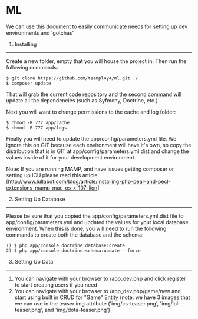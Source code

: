 ML
========================

We can use this document to easily communicate needs for setting up dev environments and 'gotchas'

1) Installing
----------------------------------
Create a new folder, empty that you will house the project in.  Then run the following commands:

```
$ git clone https://github.com/teampl4y4/ml.git ./
$ composer update
```

That will grab the current code repository and the second command will update all the dependencies (such as Syfmony, Doctrine, etc.)

Next you will want to change permissions to the cache and log folder:

```
$ chmod -R 777 app/cache
$ chmod -R 777 app/logs
```

Finally you will need to update the app/config/parameters.yml file.  We ignore this on GIT because each environment will have it's own,
so copy the distribution that is in GIT at app/config/parameters.yml.dist and change the values inside of it for your development environment.

Note: If you are running MAMP, and have issues getting composer or setting up ICU please read this article: [http://www.lullabot.com/blog/article/installing-php-pear-and-pecl-extensions-mamp-mac-os-x-107-lion]


2) Setting Up Database
----------------------------------
Please be sure that you copied the app/config/parameters.yml.dist file to app/config/parameters.yml and updated the values for your local database environment.  When this is done, you will need to run the following commands to create both the database and the schema:

```
1) $ php app/console doctrine:database:create
2) $ php app/console doctrine:schema:update --force
```

3) Setting Up Data
----------------------------------
1) You can navigate with your browser to /app_dev.php and click register to start creating users if you need
2) You can navigate with your browser to /app_dev.php/game/new and start using built in CRUD for "Game" Entity
(note: we have 3 images that we can use in the teaser img attribute ('img/cs-teaser.png', 'img/lol-teaser.png', and 'img/dota-teaser.png')
